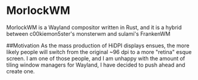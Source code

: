 # MorlockWM

MorlockWM is a Wayland compositor written in Rust, and it is a hybrid between c00kiemon5ster's monsterwm and sulami's FrankenWM

##Motivation
As the mass production of HiDPI displays ensues, the more likely people will switch from the original ~96 dpi to a more "retina" esque screen. 
I am one of those people, and I am unhappy with the amount of tiling window managers for Wayland, I have decided to push ahead and create one.


